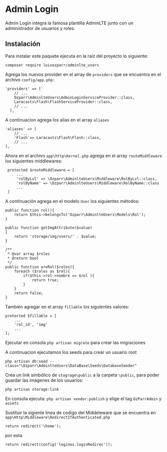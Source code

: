 Admin Login
==========
Admin Login integra la famosa plantilla AdminLTE junto con un administrador de usuarios y roles.

Instalación
--------------------
Para instalar este paquete ejecuta en la raíz del proyecto lo siguiente:

```
composer require luisozparr/adminlte_users
```

Agrega los nuevos provider en el array de ```providers``` que se encuentra en el archivo ```config/app.php:```

```
'providers' => ['
    // ...
    Ozparr\AdminlteUsers\AdminLoginServiceProvider::class,
    Laracasts\Flash\FlashServiceProvider::class,
    // ...
  ],
```
A continuacion agrega los alias en el array ```aliases```
```
'aliases' => [
    // ...
    'Flash'=> Laracasts\Flash\Flash::class,
    // ...
],
```

Ahora en el archivo ```app\http\Kernel.php``` agrega en el array ```routeMiddleware``` los siguientes middlewares:
```
 protected $routeMiddleware = [
     ...
     'rolByLvl' => \Ozparr\AdminlteUsers\Middleware\RolByLvl::class,
     'rolByName' => \Ozparr\AdminlteUsers\Middleware\RolByName::class
     ...
 ]

```

A continuación agrega en el modelo ```User``` los siguientes métodos:

```
public function rol(){
    return $this->belongsTo('Ozparr\AdminlteUsers\Models\Rol');
}

public function getImgAttribute($value)
{
    return 'storage/img/users/' . $value;
}

/**
 * @var array $roles
 * @return bool
 */
public function areRol($roles){
    foreach ($roles as $rol){
        if($this->rol->nombre == $rol ){
            return true;
        }
    }
    return false;
}
``` 
También agregar en el array ```fillable``` los siguientes valores:
```
protected $fillable = [
    ...
    'rol_id', 'img'
    ...
];
```

Ejecutar en consola ```php artisan migrate``` para crear las migraciones

A continuacion ejecutamos los seeds para crear un usuario root 

```
php artisan db:seed --class="\Ozparr\AdminlteUsers\DataBase\Seeds\DatabaseSeeder"
```

Crea un link simbólico de ```stograge\public``` a la carpeta ```\public```, para poder guardar las imágenes de los usuarios:

```
php artisan storage:link
```

En consola ejecuta: ```php artisan vendor:publish``` y elige el tag ```OzParrAdmin``` y ```assets```

Sustituir la sigiente linea de codigo del Middeleware que se encuentra en ```app\Http\Middleware\RedirectIfAuthenticated.php```

    return redirect('\home');

por esta

    return redirect(config('loginoz.loginRedirec'));
